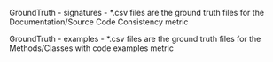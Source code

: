 GroundTruth - signatures - *.csv files are the ground truth files for the Documentation/Source Code Consistency metric

GroundTruth - examples - *.csv files are the ground truth files for the Methods/Classes with code examples metric 
